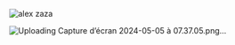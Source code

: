 ![alex zaza]([assets/Captur.png](https://github.com/AbdelHafiz1/mini-projet-docker/blob/407195f9bca639405b8a68c3ef48cb267ea02946/assets/Captur.png))


![Uploading Capture d’écran 2024-05-05 à 07.37.05.png…]()
